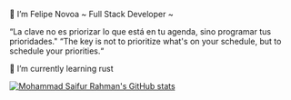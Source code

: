 👋 I’m Felipe Novoa ~ Full Stack Developer ~

“La clave no es priorizar lo que está en tu agenda, sino programar tus prioridades."
“The key is not to prioritize what's on your schedule, but to schedule your priorities.“

🌱 I’m currently learning rust

[![Mohammad Saifur Rahman's GitHub stats](https://github-readme-stats.vercel.app/api/top-langs?username=novoamz&theme=algolia&show_icons=true)](https://github.com/novoamz)

<!---
novo-root/novo-root is a ✨ special ✨ repository because its `README.md` (this file) appears on your GitHub profile.
You can click the Preview link to take a look at your changes.
--->
